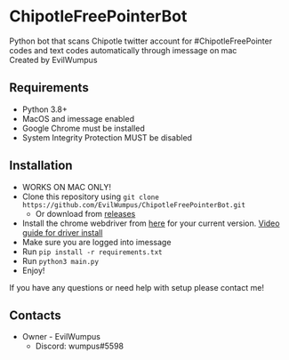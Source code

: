 # ChipotleFreePointerBot
Python bot that scans Chipotle twitter account for #ChipotleFreePointer codes and text codes automatically through imessage on mac <br />
Created by EvilWumpus

## Requirements
- Python 3.8+
- MacOS and imessage enabled
- Google Chrome must be installed
- System Integrity Protection MUST be disabled

## Installation
- WORKS ON MAC ONLY!
- Clone this repository using `git clone https://github.com/EvilWumpus/ChipotleFreePointerBot.git`
  - Or download from [releases](https://github.com/EvilWumpus/ChipotleFreePointerBot/releases)
- Install the chrome webdriver from [here](https://chromedriver.chromium.org/downloads) for your current version. [Video guide for driver install](https://youtu.be/WnWQgUerR0c?t=108)
- Make sure you are logged into imessage
- Run `pip install -r requirements.txt`
- Run `python3 main.py`
- Enjoy!

If you have any questions or need help with setup please contact me!

## Contacts
- Owner - EvilWumpus
  - Discord: wumpus#5598
